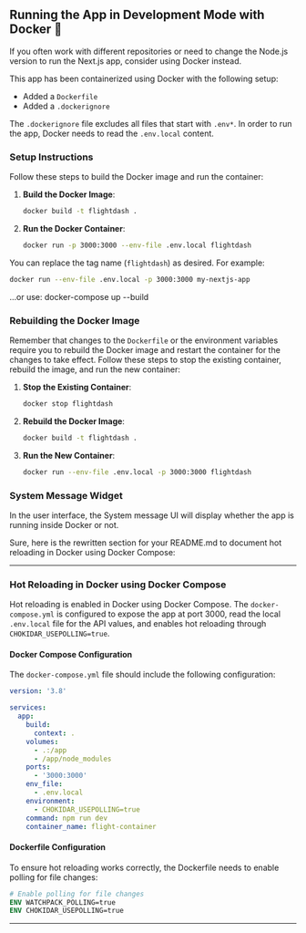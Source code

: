 ## Running the App in Development Mode with Docker 🐋

If you often work with different repositories or need to change the Node.js version to run the Next.js app, consider using Docker instead.

This app has been containerized using Docker with the following setup:

- Added a `Dockerfile`
- Added a `.dockerignore`

The `.dockerignore` file excludes all files that start with `.env*`. In order to run the app, Docker needs to read the `.env.local` content.

### Setup Instructions

Follow these steps to build the Docker image and run the container:

1. **Build the Docker Image**:

   ```bash
   docker build -t flightdash .
   ```

2. **Run the Docker Container**:

   ```bash
   docker run -p 3000:3000 --env-file .env.local flightdash
   ```

You can replace the tag name (`flightdash`) as desired. For example:

```bash
docker run --env-file .env.local -p 3000:3000 my-nextjs-app
```
...or use: docker-compose up --build 

### Rebuilding the Docker Image

Remember that changes to the `Dockerfile` or the environment variables require you to rebuild the Docker image and restart the container for the changes to take effect. Follow these steps to stop the existing container, rebuild the image, and run the new container:

1. **Stop the Existing Container**:

   ```bash
   docker stop flightdash
   ```

2. **Rebuild the Docker Image**:

   ```bash
   docker build -t flightdash .
   ```

3. **Run the New Container**:

   ```bash
   docker run --env-file .env.local -p 3000:3000 flightdash
   ```

### System Message Widget

In the user interface, the System message UI will display whether the app is running inside Docker or not.


Sure, here is the rewritten section for your README.md to document hot reloading in Docker using Docker Compose:

---

### Hot Reloading in Docker using Docker Compose

Hot reloading is enabled in Docker using Docker Compose. The `docker-compose.yml` is configured to expose the app at port 3000, read the local `.env.local` file for the API values, and enables hot reloading through `CHOKIDAR_USEPOLLING=true`.

#### Docker Compose Configuration

The `docker-compose.yml` file should include the following configuration:

```yaml
version: '3.8'

services:
  app:
    build:
      context: .
    volumes:
      - .:/app
      - /app/node_modules
    ports:
      - '3000:3000'
    env_file:
      - .env.local
    environment:
      - CHOKIDAR_USEPOLLING=true
    command: npm run dev
    container_name: flight-container
```

#### Dockerfile Configuration

To ensure hot reloading works correctly, the Dockerfile needs to enable polling for file changes:

```Dockerfile
# Enable polling for file changes
ENV WATCHPACK_POLLING=true
ENV CHOKIDAR_USEPOLLING=true
```

---
